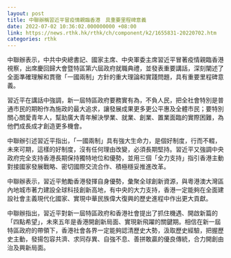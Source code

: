 ```yaml
---
layout: post
title: 中聯辦稱習近平冒疫情親臨香港　具重要里程碑意義
date: 2022-07-02 10:36:02.000000000 +08:00
link: https://news.rthk.hk/rthk/ch/component/k2/1655831-20220702.htm
categories: rthk
---
```


中聯辦表示，中共中央總書記、國家主席、中央軍委主席習近平冒著疫情親臨香港視察，出席慶回歸大會暨特區第六屆政府就職典禮，並發表重要講話，深刻闡述了全面準確理解和貫徹「一國兩制」方針的重大理論和實踐問題，具有重要里程碑意義。

習近平在講話中強調，新一屆特區政府要務實有為，不負人民，把全社會特別是普通市民的期盼作為施政的最大追求，讓發展成果更多更公平惠及全體市民；要特別關心關愛青年人，幫助廣大青年解決學業、就業、創業、置業面臨的實際困難，為他們成長成才創造更多機會。

中聯辦引述習近平指出，「一國兩制」具有強大生命力，是個好制度，行而不輟，未來可期，這樣的好制度，沒有任何理由改變，必須長期堅持。習近平又強調中央政府完全支持香港長期保持獨特地位和優勢，並用三個「全力支持」指引香港主動對接國家發展戰略、密切國際交流合作、積極穩妥推進改革。

中聯辦表示，習近平勉勵香港發揮自身優勢，彙聚全球創新資源，與粵港澳大灣區內地城市著力建設全球科技創新高地，有中央的大力支持，香港一定能夠在全面建設社會主義現代化國家、實現中華民族偉大復興的歷史進程中作出更大貢獻。

中聯辦指出，習近平對新一屆特區政府和香港社會提出了抓住機遇、開啟新篇的「四點希望」，未來五年是香港開創新局面、實現新飛躍的關鍵期。相信在新一屆特區政府的帶領下，香港社會各界一定能夠認清歷史大勢，汲取歷史經驗，把握歷史主動，發揚包容共濟、求同存異、自強不息、善拼敢贏的優良傳統，合力開創由治及興新局面。
